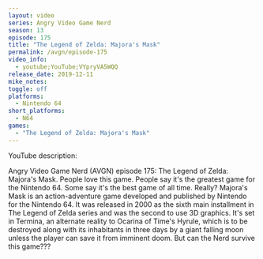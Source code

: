 ```yaml
---
layout: video
series: Angry Video Game Nerd
season: 13
episode: 175
title: "The Legend of Zelda: Majora's Mask"
permalink: /avgn/episode-175
video_info:
  - youtube;YouTube;VYpryVA5WQQ
release_date: 2019-12-11
mike_notes:
toggle: off
platforms:
  - Nintendo 64
short_platforms:
  - N64
games:
  - "The Legend of Zelda: Majora's Mask"
---
```


<p class="yt-description">YouTube description:</p>

Angry Video Game Nerd (AVGN) episode 175: The Legend of Zelda: Majora's Mask. People love this game. People say it's the greatest game for the Nintendo 64. Some say it's the best game of all time. Really? Majora's Mask is an action-adventure game developed and published by Nintendo for the Nintendo 64. It was released in 2000 as the sixth main installment in The Legend of Zelda series and was the second to use 3D graphics. It's set in Termina, an alternate reality to Ocarina of Time's Hyrule, which is to be destroyed along with its inhabitants in three days by a giant falling moon unless the player can save it from imminent doom. But can the Nerd survive this game???